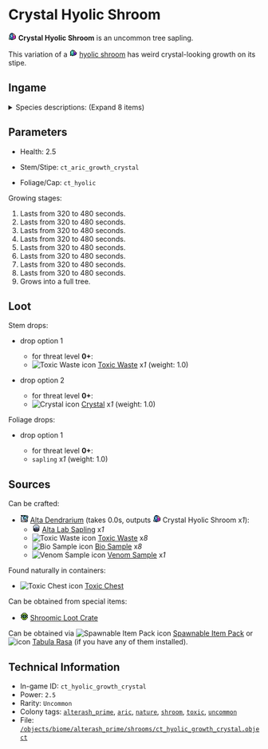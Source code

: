 # Crystal Hyolic Shroom

<img src="https://raw.githubusercontent.com/Ceterai/Enternia/main/objects/biome/alterash_prime/shrooms/ct_hyolic_growth_crystal.png" alt="Crystal Hyolic Shroom icon" loading="lazy" width="auto" height="16px"/> **Crystal Hyolic Shroom** is an uncommon tree sapling.

This variation of a <img src="https://raw.githubusercontent.com/Ceterai/Enternia/main/objects/biome/alterash_prime/shrooms/ct_hyolic_growth.png" alt="Hyolic Shroom icon" loading="lazy" width="auto" height="16px"/> [hyolic shroom](https://ceterai.github.io/MyEnternia/Wiki/HyolicShroom) has weird crystal-looking growth on its stipe.

## Ingame

<details markdown="1"><summary>Species descriptions: (Expand 8 items)</summary>

- Alta: An eco chamber with a crystallic hyolic in it.
- Apex: I can plant this to grow a tree.
- Avian: I can grow a tree by planting this sapling.
- Floran: Floran plant cute sssapling, grow big bad evil tree!
- Glitch: Wonder. Planting this sapling allows me to grow life.
- Human: This sapling will grow into a tree.
- Hylotl: Such wondrous life, springing forth from the tiniest shoot. Sigh.
- Novakid: It'll grow into a big tree if I plant it.

</details>

## Parameters

- Health: 2.5

- Stem/Stipe: `ct_aric_growth_crystal`
- Foliage/Cap: `ct_hyolic`

Growing stages:

1. Lasts from 320 to 480 seconds.
2. Lasts from 320 to 480 seconds.
3. Lasts from 320 to 480 seconds.
4. Lasts from 320 to 480 seconds.
5. Lasts from 320 to 480 seconds.
6. Lasts from 320 to 480 seconds.
7. Lasts from 320 to 480 seconds.
8. Lasts from 320 to 480 seconds.
9. Grows into a full tree.

## Loot

Stem drops:

- drop option 1

  - for threat level **0+**:
  - <img src="https://starbounder.org/mediawiki/images/9/94/Toxic_Waste.png" alt="Toxic Waste icon" loading="lazy" width="12px" height="13px"/> [Toxic Waste](https://starbounder.org/Toxic_Waste) x*1* (weight: 1.0)

- drop option 2

  - for threat level **0+**:
  - <img src="https://starbounder.org/mediawiki/images/3/31/Crystal.png" alt="Crystal icon" loading="lazy" width="12px" height="16px"/> [Crystal](https://starbounder.org/Crystal) x*1* (weight: 1.0)

Foliage drops:

- drop option 1

  - for threat level **0+**:
  - `sapling` x*1* (weight: 1.0)

## Sources

Can be crafted:

- ![ ](https://raw.githubusercontent.com/Ceterai/Enternia/main/objects/alta/crafting/dendrarium/icon.png) [Alta Dendrarium](https://ceterai.github.io/MyEnternia/Wiki/AltaDendrarium) (takes 0.0s, outputs <img src="https://raw.githubusercontent.com/Ceterai/Enternia/main/objects/biome/alterash_prime/shrooms/ct_hyolic_growth_crystal.png" alt="Crystal Hyolic Shroom icon" loading="lazy" width="auto" height="16px"/> Crystal Hyolic Shroom x*1*):
  - <img src="https://raw.githubusercontent.com/Ceterai/Enternia/main/objects/alta/lab/sapling/icon.png" alt="Alta Lab Sapling icon" loading="lazy" width="auto" height="16px"/> [Alta Lab Sapling](https://ceterai.github.io/MyEnternia/Wiki/AltaLabSapling) x*1*
  - <img src="https://starbounder.org/mediawiki/images/9/94/Toxic_Waste.png" alt="Toxic Waste icon" loading="lazy" width="12px" height="13px"/> [Toxic Waste](https://starbounder.org/Toxic_Waste) x*8*
  - <img src="https://starbounder.org/mediawiki/images/4/40/Bio_Sample.png" alt="Bio Sample icon" loading="lazy" width="12px" height="9px"/> [Bio Sample](https://starbounder.org/Bio_Sample) x*8*
  - <img src="https://starbounder.org/mediawiki/images/3/3d/Venom_Sample.png" alt="Venom Sample icon" loading="lazy" width="12px" height="13px"/> [Venom Sample](https://starbounder.org/Venom_Sample) x*1*

Found naturally in containers:

- <img src="https://starbounder.org/mediawiki/images/c/c4/Toxic-Chest.png" alt="Toxic Chest icon" loading="lazy" width="12px" height="12px"/> [Toxic Chest](https://starbounder.org/Toxic_Chest)

Can be obtained from special items:

- <img src="https://raw.githubusercontent.com/Ceterai/Enternia/main/items/active/alta/loot/biome/ct_shroomic_loot.png" alt="Shroomic Loot Crate icon" loading="lazy" width="auto" height="16px"/> [Shroomic Loot Crate](https://ceterai.github.io/MyEnternia/Wiki/ShroomicLootCrate)

Can be obtained via <img src="https://raw.githubusercontent.com/Silverfeelin/Starbound-SpawnableItemPack/master/interface/sip/iconSmall.png" alt="Spawnable Item Pack icon" width="18" height="14"/> [Spawnable Item Pack](https://steamcommunity.com/sharedfiles/filedetails/?id=733665104) or <img src="https://steamuserimages-a.akamaihd.net/ugc/263843960696222713/3EC9A7C005541F7D577EBCB8C5736B4EFC9973D6/" alt="icon" width="8" height="12"/> [Tabula Rasa](https://community.playstarbound.com/resources/the-tabula-rasa.3222/) (if you have any of them installed).

## Technical Information

- In-game ID: `ct_hyolic_growth_crystal`
- Power: `2.5`
- Rarity: `Uncommon`
- Colony tags: [`alterash_prime`](https://ceterai.github.io/MyEnternia/Wiki/Tags/AlterashPrime), [`aric`](https://ceterai.github.io/MyEnternia/Wiki/Tags/Aric), [`nature`](https://ceterai.github.io/MyEnternia/Wiki/Tags/Nature), [`shroom`](https://ceterai.github.io/MyEnternia/Wiki/Tags/Shroom), [`toxic`](https://ceterai.github.io/MyEnternia/Wiki/Tags/Toxic), [`uncommon`](https://ceterai.github.io/MyEnternia/Wiki/Tags/Uncommon)
- File: [`/objects/biome/alterash_prime/shrooms/ct_hyolic_growth_crystal.object`](https://github.com/Ceterai/Enternia/blob/main/objects/biome/alterash_prime/shrooms/ct_hyolic_growth_crystal.object)
